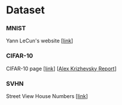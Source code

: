 # Dataset

### MNIST
Yann LeCun's website \[[link](http://yann.lecun.com/exdb/mnist/)\]

### CIFAR-10

CIFAR-10 page \[[link](http://www.cs.toronto.edu/~kriz/cifar.html)\] \[[Alex Krizhevsky Report](http://www.cs.toronto.edu/~kriz/learning-features-2009-TR.pdf)\]

### SVHN

Street View House Numbers \[[link](http://ufldl.stanford.edu/housenumbers/)\]
